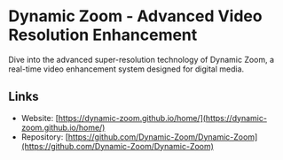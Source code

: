 # Dynamic Zoom - Advanced Video Resolution Enhancement
Dive into the advanced super-resolution technology of Dynamic Zoom, a real-time video enhancement system designed for digital media.

## Links
- Website: [https://dynamic-zoom.github.io/home/](https://dynamic-zoom.github.io/home/)
- Repository: [https://github.com/Dynamic-Zoom/Dynamic-Zoom](https://github.com/Dynamic-Zoom/Dynamic-Zoom)
